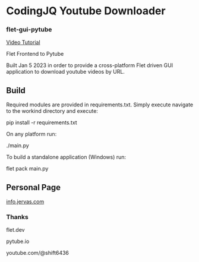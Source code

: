 # CodingJQ Youtube Downloader
### flet-gui-pytube

[Video Tutorial](https://www.youtube.com/watch?v=cWmGXWlKKzE)


Flet Frontend to Pytube

Built Jan 5 2023 in order to provide a cross-platform Flet driven GUI application to download youtube videos by URL.

## Build

Required modules are provided in requirements.txt. Simply execute navigate to the workind directory and execute: 

pip install -r requirements.txt

On any platform run:

./main.py


To build a standalone application (Windows) run:

flet pack main.py

## Personal Page
<a href="https://info.jervas.com">
 info.jervas.com
</a>

### Thanks

flet.dev 

pytube.io

youtube.com/@shift6436

